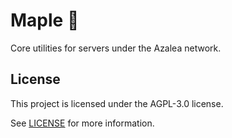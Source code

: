 # Maple 🍁

Core utilities for servers under the Azalea network.

## License

This project is licensed under the AGPL-3.0 license.

See [LICENSE](LICENSE) for more information.